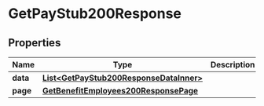 

# GetPayStub200Response


## Properties

| Name | Type | Description | Notes |
|------------ | ------------- | ------------- | -------------|
|**data** | [**List&lt;GetPayStub200ResponseDataInner&gt;**](GetPayStub200ResponseDataInner.md) |  |  [optional] |
|**page** | [**GetBenefitEmployees200ResponsePage**](GetBenefitEmployees200ResponsePage.md) |  |  [optional] |



